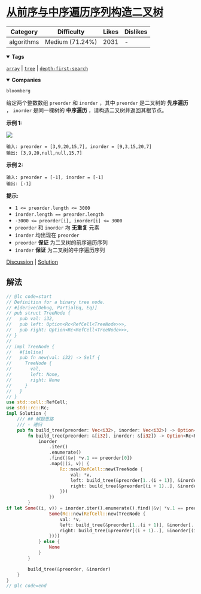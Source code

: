 # [从前序与中序遍历序列构造二叉树](https://leetcode.cn/problems/construct-binary-tree-from-preorder-and-inorder-traversal/description/ "https://leetcode.cn/problems/construct-binary-tree-from-preorder-and-inorder-traversal/description/")

| Category   | Difficulty      | Likes | Dislikes |
| ---------- | --------------- | ----- | -------- |
| algorithms | Medium (71.24%) | 2031  | -        |

<details open=""><summary><strong>Tags</strong></summary>

[`array`](https://leetcode.com/tag/array "https://leetcode.com/tag/array") | [`tree`](https://leetcode.com/tag/tree "https://leetcode.com/tag/tree") | [`depth-first-search`](https://leetcode.com/tag/depth-first-search "https://leetcode.com/tag/depth-first-search")

<details open=""><summary><strong>Companies</strong></summary>

`bloomberg`

给定两个整数数组 `preorder` 和 `inorder` ，其中 `preorder` 是二叉树的 **先序遍历** ， `inorder` 是同一棵树的 **中序遍历** ，请构造二叉树并返回其根节点。

**示例 1:**

![](https://assets.leetcode.com/uploads/2021/02/19/tree.jpg)

```
输入: preorder = [3,9,20,15,7], inorder = [9,3,15,20,7]
输出: [3,9,20,null,null,15,7]
```

**示例 2:**

```
输入: preorder = [-1], inorder = [-1]
输出: [-1]
```

**提示:**

- `1 <= preorder.length <= 3000`
- `inorder.length == preorder.length`
- `-3000 <= preorder[i], inorder[i] <= 3000`
- `preorder` 和 `inorder` 均 **无重复** 元素
- `inorder` 均出现在 `preorder`
- `preorder` **保证** 为二叉树的前序遍历序列
- `inorder` **保证** 为二叉树的中序遍历序列

[Discussion](https://leetcode.cn/problems/construct-binary-tree-from-preorder-and-inorder-traversal/comments/ "https://leetcode.cn/problems/construct-binary-tree-from-preorder-and-inorder-traversal/comments/") | [Solution](https://leetcode.cn/problems/construct-binary-tree-from-preorder-and-inorder-traversal/solution/ "https://leetcode.cn/problems/construct-binary-tree-from-preorder-and-inorder-traversal/solution/")

## 解法

```rust
// @lc code=start
// Definition for a binary tree node.
// #[derive(Debug, PartialEq, Eq)]
// pub struct TreeNode {
//   pub val: i32,
//   pub left: Option<Rc<RefCell<TreeNode>>>,
//   pub right: Option<Rc<RefCell<TreeNode>>>,
// }
//
// impl TreeNode {
//   #[inline]
//   pub fn new(val: i32) -> Self {
//     TreeNode {
//       val,
//       left: None,
//       right: None
//     }
//   }
// }
use std::cell::RefCell;
use std::rc::Rc;
impl Solution {
    /// ## 解题思路
    /// - 递归
    pub fn build_tree(preorder: Vec<i32>, inorder: Vec<i32>) -> Option<Rc<RefCell<TreeNode>>> {
        fn build_tree(preorder: &[i32], inorder: &[i32]) -> Option<Rc<RefCell<TreeNode>>> {
            inorder
                .iter()
                .enumerate()
                .find(|&v| *v.1 == preorder[0])
                .map(|(i, v)| {
                    Rc::new(RefCell::new(TreeNode {
                        val: *v,
                        left: build_tree(&preorder[1..(i + 1)], &inorder[..i]),
                        right: build_tree(&preorder[(i + 1)..], &inorder[(i + 1)..]),
                    }))
                })
        }
if let Some((i, v)) = inorder.iter().enumerate().find(|&v| *v.1 == preorder[0]) {
                Some(Rc::new(RefCell::new(TreeNode {
                    val: *v,
                    left: build_tree(&preorder[1..(i + 1)], &inorder[..i]),
                    right: build_tree(&preorder[(i + 1)..], &inorder[(i + 1)..]),
                })))
            } else {
                None
            }
        }

        build_tree(&preorder, &inorder)
    }
}
// @lc code=end

```
